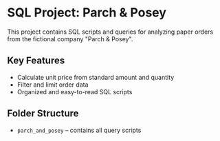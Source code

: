 # SQL Project: Parch & Posey

This project contains SQL scripts and queries for analyzing paper orders from the fictional company "Parch & Posey".

## Key Features
- Calculate unit price from standard amount and quantity
- Filter and limit order data
- Organized and easy-to-read SQL scripts

## Folder Structure
- `parch_and_posey` – contains all query scripts
